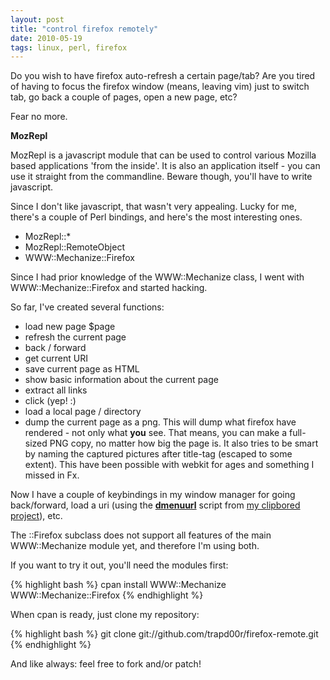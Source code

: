 ```yaml
---
layout: post
title: "control firefox remotely"
date: 2010-05-19
tags: linux, perl, firefox
---
```


Do you wish to have firefox auto-refresh a certain page/tab?
Are you tired of having to focus the firefox window (means, leaving vim)
just to switch tab, go back a couple of pages, open a new page, etc?

Fear no more.

**MozRepl**

MozRepl is a javascript module that can be used to control various
Mozilla based applications 'from the inside'. It is also an application
itself - you can use it straight from the commandline. Beware though,
you'll have to write javascript.

Since I don't like javascript, that wasn't very appealing.
Lucky for me, there's a couple of Perl bindings, and here's the most interesting
ones.

* MozRepl::\*
* MozRepl::RemoteObject
* WWW::Mechanize::Firefox

Since I had prior knowledge of the WWW::Mechanize class, I went with
WWW::Mechanize::Firefox and started hacking.

So far, I've created several functions:

* load new page $page
* refresh the current page
* back / forward
* get current URI
* save current page as HTML
* show basic information about the current page
* extract all links
* click (yep! :)
* load a local page / directory
* dump the current page as a png. This will dump what firefox have rendered -
   not only what **you** see. That means, you can make a full-sized 
   PNG copy, no matter how big the page is. It also tries to be smart  by naming 
   the captured pictures after title-tag (escaped to some extent).
   This have been possible with webkit for ages and something I missed in Fx.


Now I have a couple of keybindings in my window manager for going back/forward,
load a uri (using the <strong><a href="http://github.com/trapd00r/clipbored/blob/master/scripts/dmenurl">dmenuurl</a></strong> script from <a href="http://github.com/trapd00r/clipbored"> my clipbored project</a>), etc.

The ::Firefox subclass does not support all features of the main WWW::Mechanize
module yet, and therefore I'm using both. 

If you want to try it out, you'll need the modules first:

{% highlight bash %}
cpan install WWW::Mechanize WWW::Mechanize::Firefox
{% endhighlight %}

When cpan is ready, just clone my repository:

{% highlight bash %}
git clone git://github.com/trapd00r/firefox-remote.git
{% endhighlight %}

And like always: feel free to fork and/or patch!
